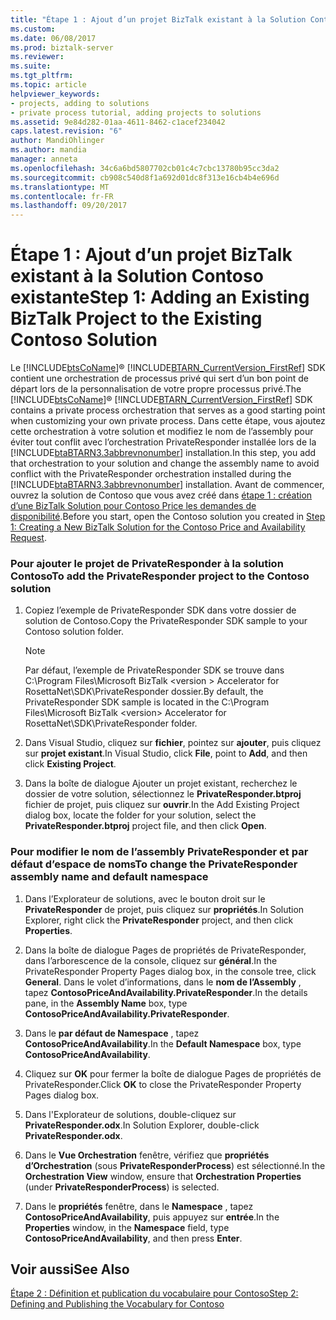 ```yaml
---
title: "Étape 1 : Ajout d’un projet BizTalk existant à la Solution Contoso existante | Documents Microsoft"
ms.custom: 
ms.date: 06/08/2017
ms.prod: biztalk-server
ms.reviewer: 
ms.suite: 
ms.tgt_pltfrm: 
ms.topic: article
helpviewer_keywords:
- projects, adding to solutions
- private process tutorial, adding projects to solutions
ms.assetid: 9e84d282-01aa-4611-8462-c1acef234042
caps.latest.revision: "6"
author: MandiOhlinger
ms.author: mandia
manager: anneta
ms.openlocfilehash: 34c6a6bd5807702cb01c4c7cbc13780b95cc3da2
ms.sourcegitcommit: cb908c540d8f1a692d01dc8f313e16cb4b4e696d
ms.translationtype: MT
ms.contentlocale: fr-FR
ms.lasthandoff: 09/20/2017
---
```

# <a name="step-1-adding-an-existing-biztalk-project-to-the-existing-contoso-solution"></a><span data-ttu-id="a8bff-102">Étape 1 : Ajout d’un projet BizTalk existant à la Solution Contoso existante</span><span class="sxs-lookup"><span data-stu-id="a8bff-102">Step 1: Adding an Existing BizTalk Project to the Existing Contoso Solution</span></span>
<span data-ttu-id="a8bff-103">Le [!INCLUDE[btsCoName](../../includes/btsconame-md.md)]® [!INCLUDE[BTARN_CurrentVersion_FirstRef](../../includes/btarn-currentversion-firstref-md.md)] SDK contient une orchestration de processus privé qui sert d’un bon point de départ lors de la personnalisation de votre propre processus privé.</span><span class="sxs-lookup"><span data-stu-id="a8bff-103">The [!INCLUDE[btsCoName](../../includes/btsconame-md.md)]® [!INCLUDE[BTARN_CurrentVersion_FirstRef](../../includes/btarn-currentversion-firstref-md.md)] SDK contains a private process orchestration that serves as a good starting point when customizing your own private process.</span></span> <span data-ttu-id="a8bff-104">Dans cette étape, vous ajoutez cette orchestration à votre solution et modifiez le nom de l’assembly pour éviter tout conflit avec l’orchestration PrivateResponder installée lors de la [!INCLUDE[btaBTARN3.3abbrevnonumber](../../includes/btabtarn3-3abbrevnonumber-md.md)] installation.</span><span class="sxs-lookup"><span data-stu-id="a8bff-104">In this step, you add that orchestration to your solution and change the assembly name to avoid conflict with the PrivateResponder orchestration installed during the [!INCLUDE[btaBTARN3.3abbrevnonumber](../../includes/btabtarn3-3abbrevnonumber-md.md)] installation.</span></span> <span data-ttu-id="a8bff-105">Avant de commencer, ouvrez la solution de Contoso que vous avez créé dans [étape 1 : création d’une BizTalk Solution pour Contoso Price les demandes de disponibilité](../../adapters-and-accelerators/accelerator-rosettanet/step-1-create-new-biztalk-solution-for-contoso-price-and-availability-request.md).</span><span class="sxs-lookup"><span data-stu-id="a8bff-105">Before you start, open the Contoso solution you created in [Step 1: Creating a New BizTalk Solution for the Contoso Price and Availability Request](../../adapters-and-accelerators/accelerator-rosettanet/step-1-create-new-biztalk-solution-for-contoso-price-and-availability-request.md).</span></span>  
  
### <a name="to-add-the-privateresponder-project-to-the-contoso-solution"></a><span data-ttu-id="a8bff-106">Pour ajouter le projet de PrivateResponder à la solution Contoso</span><span class="sxs-lookup"><span data-stu-id="a8bff-106">To add the PrivateResponder project to the Contoso solution</span></span>  
  
1.  <span data-ttu-id="a8bff-107">Copiez l’exemple de PrivateResponder SDK dans votre dossier de solution de Contoso.</span><span class="sxs-lookup"><span data-stu-id="a8bff-107">Copy the PrivateResponder SDK sample to your Contoso solution folder.</span></span>  
  
    > [!NOTE]
    >  <span data-ttu-id="a8bff-108">Par défaut, l’exemple de PrivateResponder SDK se trouve dans C:\Program Files\Microsoft BizTalk \<version > Accelerator for RosettaNet\SDK\PrivateResponder dossier.</span><span class="sxs-lookup"><span data-stu-id="a8bff-108">By default, the PrivateResponder SDK sample is located in the C:\Program Files\Microsoft BizTalk \<version> Accelerator for RosettaNet\SDK\PrivateResponder folder.</span></span>  
  
2.  <span data-ttu-id="a8bff-109">Dans Visual Studio, cliquez sur **fichier**, pointez sur **ajouter**, puis cliquez sur **projet existant**.</span><span class="sxs-lookup"><span data-stu-id="a8bff-109">In Visual Studio, click **File**, point to **Add**, and then click **Existing Project**.</span></span>  
  
3.  <span data-ttu-id="a8bff-110">Dans la boîte de dialogue Ajouter un projet existant, recherchez le dossier de votre solution, sélectionnez le **PrivateResponder.btproj** fichier de projet, puis cliquez sur **ouvrir**.</span><span class="sxs-lookup"><span data-stu-id="a8bff-110">In the Add Existing Project dialog box, locate the folder for your solution, select the **PrivateResponder.btproj** project file, and then click **Open**.</span></span>  
  
### <a name="to-change-the-privateresponder-assembly-name-and-default-namespace"></a><span data-ttu-id="a8bff-111">Pour modifier le nom de l’assembly PrivateResponder et par défaut d’espace de noms</span><span class="sxs-lookup"><span data-stu-id="a8bff-111">To change the PrivateResponder assembly name and default namespace</span></span>  
  
1.  <span data-ttu-id="a8bff-112">Dans l’Explorateur de solutions, avec le bouton droit sur le **PrivateResponder** de projet, puis cliquez sur **propriétés**.</span><span class="sxs-lookup"><span data-stu-id="a8bff-112">In Solution Explorer, right click the **PrivateResponder** project, and then click **Properties**.</span></span>  
  
2.  <span data-ttu-id="a8bff-113">Dans la boîte de dialogue Pages de propriétés de PrivateResponder, dans l’arborescence de la console, cliquez sur **général**.</span><span class="sxs-lookup"><span data-stu-id="a8bff-113">In the PrivateResponder Property Pages dialog box, in the console tree, click **General**.</span></span> <span data-ttu-id="a8bff-114">Dans le volet d’informations, dans le **nom de l’Assembly** , tapez **ContosoPriceAndAvailability.PrivateResponder**.</span><span class="sxs-lookup"><span data-stu-id="a8bff-114">In the details pane, in the **Assembly Name** box, type **ContosoPriceAndAvailability.PrivateResponder**.</span></span>  
  
3.  <span data-ttu-id="a8bff-115">Dans le **par défaut de Namespace** , tapez **ContosoPriceAndAvailability**.</span><span class="sxs-lookup"><span data-stu-id="a8bff-115">In the **Default Namespace** box, type **ContosoPriceAndAvailability**.</span></span>  
  
4.  <span data-ttu-id="a8bff-116">Cliquez sur **OK** pour fermer la boîte de dialogue Pages de propriétés de PrivateResponder.</span><span class="sxs-lookup"><span data-stu-id="a8bff-116">Click **OK** to close the PrivateResponder Property Pages dialog box.</span></span>  
  
5.  <span data-ttu-id="a8bff-117">Dans l'Explorateur de solutions, double-cliquez sur **PrivateResponder.odx**.</span><span class="sxs-lookup"><span data-stu-id="a8bff-117">In Solution Explorer, double-click **PrivateResponder.odx**.</span></span>  
  
6.  <span data-ttu-id="a8bff-118">Dans le **Vue Orchestration** fenêtre, vérifiez que **propriétés d’Orchestration** (sous **PrivateResponderProcess**) est sélectionné.</span><span class="sxs-lookup"><span data-stu-id="a8bff-118">In the **Orchestration View** window, ensure that **Orchestration Properties** (under **PrivateResponderProcess**) is selected.</span></span>  
  
7.  <span data-ttu-id="a8bff-119">Dans le **propriétés** fenêtre, dans le **Namespace** , tapez **ContosoPriceAndAvailability**, puis appuyez sur **entrée**.</span><span class="sxs-lookup"><span data-stu-id="a8bff-119">In the **Properties** window, in the **Namespace** field, type **ContosoPriceAndAvailability**, and then press **Enter**.</span></span>  
  
## <a name="see-also"></a><span data-ttu-id="a8bff-120">Voir aussi</span><span class="sxs-lookup"><span data-stu-id="a8bff-120">See Also</span></span>  
 [<span data-ttu-id="a8bff-121">Étape 2 : Définition et publication du vocabulaire pour Contoso</span><span class="sxs-lookup"><span data-stu-id="a8bff-121">Step 2: Defining and Publishing the Vocabulary for Contoso</span></span>](../../adapters-and-accelerators/accelerator-rosettanet/step-2-defining-and-publishing-the-vocabulary-for-contoso.md)